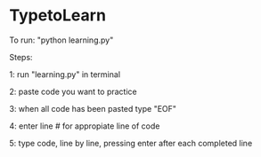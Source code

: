 # TypetoLearn

To run: "python learning.py"

Steps:

1: run "learning.py" in terminal

2: paste code you want to practice

3: when all code has been pasted type "EOF"

4: enter line # for appropiate line of code

5: type code, line by line, pressing enter after each completed line
